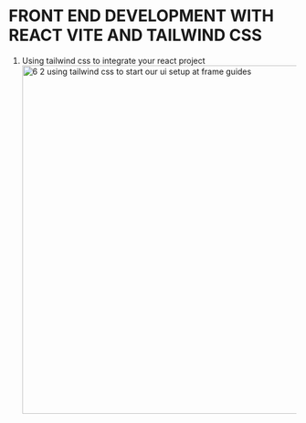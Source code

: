 # FRONT END DEVELOPMENT WITH REACT VITE AND TAILWIND CSS

1. Using tailwind css to integrate your react project
   <img width="1163" height="610" alt="6 2 using tailwind css to start our ui setup at frame guides" src="https://github.com/user-attachments/assets/af851cbf-0c86-4ae4-a497-f7efa4c3fd3c" />

